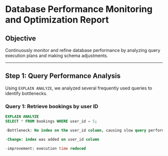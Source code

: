 # Database Performance Monitoring and Optimization Report

## Objective

Continuously monitor and refine database performance by analyzing query execution plans and making schema adjustments.

---

## Step 1: Query Performance Analysis

Using `EXPLAIN ANALYZE`, we analyzed several frequently used queries to identify bottlenecks.

### Query 1: Retrieve bookings by user ID

```sql
EXPLAIN ANALYZE
SELECT * FROM bookings WHERE user_id = 5;

-Bottleneck: No index on the user_id column, causing slow query performance.

-Change: index was added on user_id column

-improvement: execution time reduced